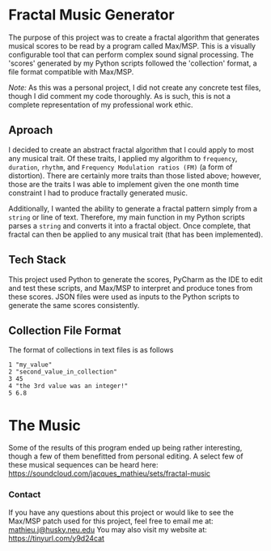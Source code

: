 # Fractal Music Generator
The purpose of this project was to create a fractal algorithm that generates musical scores to be read by a program called
Max/MSP. This is a visually configurable tool that can perform complex sound signal processing. The 'scores' generated by
my Python scripts followed the 'collection' format, a file format compatible with Max/MSP.

*Note:* As this was a personal project, I did not create any concrete test files, though I did comment my code thoroughly.
As is such, this is not a complete representation of my professional work ethic.

## Aproach
I decided to create an abstract fractal algorithm that I could apply to most any musical trait. Of these traits, I applied my 
algorithm to `frequency`, `duration`, `rhythm`, and `Frequency Modulation ratios (FM)` (a form of distortion). There are 
certainly more traits than those listed above; however, those are the traits I was able to implement given the one month time
constraint I had to produce fractally generated music.

Additionally, I wanted the ability to generate a fractal pattern simply from a `string` or line of text. Therefore,
my main function in my Python scripts parses a `string` and converts it into a fractal object. Once complete, that
fractal can then be applied to any musical trait (that has been implemented).

## Tech Stack
This project used Python to generate the scores, PyCharm as the IDE to edit and test these scripts, and Max/MSP to interpret
and produce tones from these scores. JSON files were used as inputs to the Python scripts to generate the same scores
consistently.

## Collection File Format
The format of collections in text files is as follows
```
1 "my_value"
2 "second_value_in_collection"
3 45
4 "the 3rd value was an integer!"
5 6.8
```

# The Music
Some of the results of this program ended up being rather interesting, though a few of them benefitted from personal editing.
A select few of these musical sequences can be heard here: https://soundcloud.com/jacques_mathieu/sets/fractal-music

### Contact
If you have any questions about this project or would like to see the Max/MSP patch used for this project, feel free to 
email me at: mathieu.j@husky.neu.edu
You may also visit my website at: https://tinyurl.com/y9d24cat
